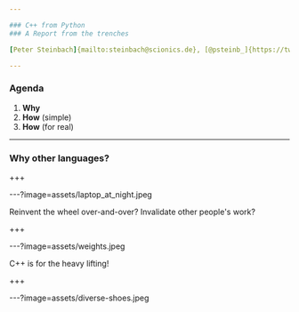```yaml
---

### C++ from Python
### A Report from the trenches

[Peter Steinbach]{mailto:steinbach@scionics.de}, [@psteinb_]{https://twitter.com/psteinb_}, C++UG Dresden, June 12, 2018 

---
```


### Agenda

1. __Why__
2. __How__ (simple)
3. __How__ (for real)

---

### __Why__ other languages?

+++

---?image=assets/laptop_at_night.jpeg

Reinvent the wheel over-and-over?
Invalidate other people's work?

+++

---?image=assets/weights.jpeg

C++ is for the heavy lifting!

+++

---?image=assets/diverse-shoes.jpeg

